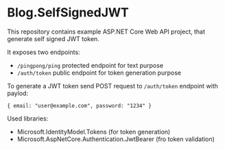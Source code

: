 # Blog.SelfSignedJWT

This repository contains example ASP.NET Core Web API project, that generate self signed JWT token.

It exposes two endpoints:
- `/pingpong/ping` protected endpoint for text purpose
- `/auth/token` public endpoint for token generation purpose

To generate a JWT token send POST request to `/auth/token` endpoint with paylod:
```
{ email: "user@example.com", password: "1234" }
```

Used libraries:
- Microsoft.IdentityModel.Tokens (for token generation)
- Microsoft.AspNetCore.Authentication.JwtBearer (fro token validation)






